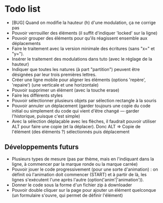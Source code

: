 # Todo list

* [BUG] Quand on modifie la hauteur (h) d'une modulation, ça ne corrige pas
* Pouvoir verrouiller des éléments (il suffit d'indiquer 'locked' sur la ligne)
* Pouvoir grouper des éléments pour qu'ils réagissent ensemble aux déplacements
* Faire le traitement avec la version minimale des écritures (sans "x=" et "y=").
* Insérer le traitement des modulations dans tuto (avec le réglage de la hauteur)
* Indiquer que toutes les natures (à part "partition") peuvent être désignées par leur trois premières lettres.
* Créer une ligne mobile pour aligner les éléments (options 'repère', 'repaire') (une verticale et une horizontale)
* Pouvoir supprimer un élément (avec la touche erase)
* Faire les différents styles
* Pouvoir sélectionner plusieurs objets par sélection rectangle à la souris
* Pouvoir annuler un déplacement (garder toujours une copie du code initial ou simplement du code qui vient d'être changé — garder l'historique, puisque c'est simple)
* Avec la sélection déplaçable avec les flèches, il faudrait pouvoir utiliser ALT pour faire une copie (et la déplacer). Donc ALT => Copie de l'élément (des éléments ?) sélectionnés puis déplacement

## Développements futurs

* Plusieurs types de mesure (pas par thème, mais en l'indiquant dans la ligne, à commencer par la marque ronde ou la marque carrée)
* Pouvoir jouer le code progressivement (pour une sorte d'animation) : on définit où l'animation doit commencer (START) et à partir de là, les lignes s'exécutent l'une après l'autre (option('anim'|'animation')).
* Donner le code sous la forme d'un fichier zip à downloader
* Pouvoir double cliquer sur la page pour ajouter un élément quelconque (un formulaire s'ouvre, qui permet de définir l'élément)
